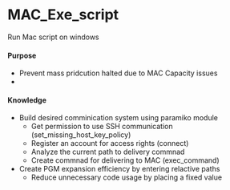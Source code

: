 # MAC_Exe_script
Run Mac script on windows

#### Purpose
-  Prevent mass pridcution halted due to MAC Capacity issues
-  

#### Knowledge
- Build desired comminication system using paramiko module
  -  Get permission to use SSH communication (set_missing_host_key_policy)
  -  Register an account for access rights (connect)
  -  Analyze the current path to delivery commnad
  -  Create commnad for delivering to MAC (exec_command)
- Create PGM expansion efficiency by entering relactive paths
  - Reduce unnecessary code usage by placing a fixed value
